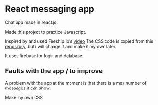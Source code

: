 # React messaging app
Chat app made in react.js

Made this project to practice Javascript.

Inspired by and used Fireship.io's [video](https://www.youtube.com/watch?v=zQyrwxMPm88)
The CSS code is copied from this [repository](https://github.com/fireship-io/react-firebase-chat), but i will change it and make it my own later.

It uses firebase for login and database. 

## Faults with the app / to improve

A problem with the app at the moment is that there is a max number of messages it can show.

Make my own CSS

